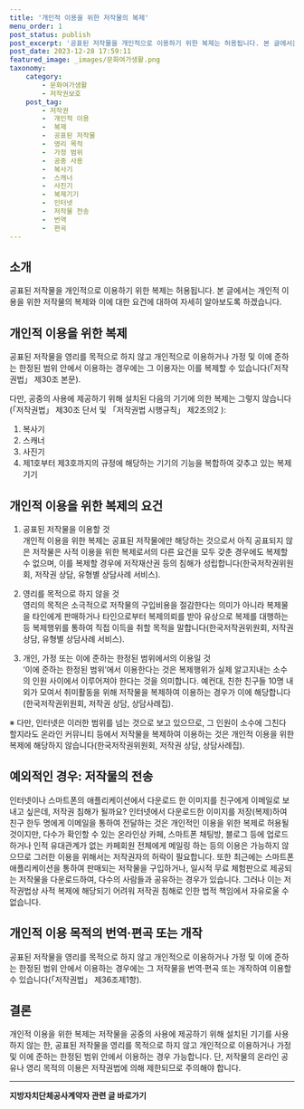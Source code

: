 ```yaml
---
title: '개인적 이용을 위한 저작물의 복제'
menu_order: 1
post_status: publish
post_excerpt: '공표된 저작물을 개인적으로 이용하기 위한 복제는 허용됩니다. 본 글에서는 개인적 이용을 위한 저작물의 복제와 이에 대한 요건에 대하여 자세히 알아보도록 하겠습니다.'
post_date: 2023-12-28 17:59:11
featured_image: _images/문화여가생활.png
taxonomy:
    category:
        - 문화여가생활
        - 저작권보호
    post_tag:
        - 저작권
        -  개인적 이용
        -  복제
        -  공표된 저작물
        -  영리 목적
        -  가정 범위
        -  공중 사용
        -  복사기
        -  스캐너
        -  사진기
        -  복제기기
        -  인터넷
        -  저작물 전송
        -  번역
        -  편곡
---
```



## 소개

공표된 저작물을 개인적으로 이용하기 위한 복제는 허용됩니다. 본 글에서는 개인적 이용을 위한 저작물의 복제와 이에 대한 요건에 대하여 자세히 알아보도록 하겠습니다.

## 개인적 이용을 위한 복제

공표된 저작물을 영리를 목적으로 하지 않고 개인적으로 이용하거나 가정 및 이에 준하는 한정된 범위 안에서 이용하는 경우에는 그 이용자는 이를 복제할 수 있습니다(「저작권법」 제30조 본문).

다만, 공중의 사용에 제공하기 위해 설치된 다음의 기기에 의한 복제는 그렇지 않습니다(「저작권법」 제30조 단서 및 「저작권법 시행규칙」 제2조의2 ):

1. 복사기
2. 스캐너
3. 사진기
4. 제1호부터 제3호까지의 규정에 해당하는 기기의 기능을 복합하여 갖추고 있는 복제기기

## 개인적 이용을 위한 복제의 요건

1. 공표된 저작물을 이용할 것  
개인적 이용을 위한 복제는 공표된 저작물에만 해당하는 것으로서 아직 공표되지 않은 저작물은 사적 이용을 위한 복제로서의 다른 요건을 모두 갖춘 경우에도 복제할 수 없으며, 이를 복제할 경우에 저작재산권 등의 침해가 성립합니다(한국저작권위원회, 저작권 상담, 유형별 상담사례 서비스).

2. 영리를 목적으로 하지 않을 것  
영리의 목적은 소극적으로 저작물의 구입비용을 절감한다는 의미가 아니라 복제물을 타인에게 판매하거나 타인으로부터 복제의뢰를 받아 유상으로 복제를 대행하는 등 복제행위를 통하여 직접 이득을 취할 목적을 말합니다(한국저작권위원회, 저작권 상담, 유형별 상담사례 서비스).

3. 개인, 가정 또는 이에 준하는 한정된 범위에서의 이용일 것  
‘이에 준하는 한정된 범위’에서 이용한다는 것은 복제행위가 실제 알고지내는 소수의 인원 사이에서 이루어져야 한다는 것을 의미합니다. 예컨대, 친한 친구들 10명 내외가 모여서 취미활동을 위해 저작물을 복제하여 이용하는 경우가 이에 해당합니다(한국저작권위원회, 저작권 상담, 상담사례집).

※ 다만, 인터넷은 이러한 범위를 넘는 것으로 보고 있으므로, 그 인원이 소수에 그친다 할지라도 온라인 커뮤니티 등에서 저작물을 복제하여 이용하는 것은 개인적 이용을 위한 복제에 해당하지 않습니다(한국저작권위원회, 저작권 상담, 상담사례집).

## 예외적인 경우: 저작물의 전송

인터넷이나 스마트폰의 애플리케이션에서 다운로드 한 이미지를 친구에게 이메일로 보내고 싶은데, 저작권 침해가 될까요? 인터넷에서 다운로드한 이미지를 저장(복제)하여 친구 한두 명에게 이메일을 통하여 전달하는 것은 개인적인 이용을 위한 복제로 허용될 것이지만, 다수가 확인할 수 있는 온라인상 카페, 스마트폰 채팅방, 블로그 등에 업로드 하거나 인적 유대관계가 없는 카페회원 전체에게 메일링 하는 등의 이용은 가능하지 않으므로 그러한 이용을 위해서는 저작권자의 허락이 필요합니다.
또한 최근에는 스마트폰 애플리케이션을 통하여 판매되는 저작물을 구입하거나, 일시적 무료 체험판으로 제공되는 저작물을 다운로드하여, 다수의 사람들과 공유하는 경우가 있습니다. 그러나 이는 저작권법상 사적 복제에 해당되기 어려워 저작권 침해로 인한 법적 책임에서 자유로울 수 없습니다.

## 개인적 이용 목적의 번역·편곡 또는 개작

공표된 저작물을 영리를 목적으로 하지 않고 개인적으로 이용하거나 가정 및 이에 준하는 한정된 범위 안에서 이용하는 경우에는 그 저작물을 번역·편곡 또는 개작하여 이용할 수 있습니다(「저작권법」 제36조제1항).

## 결론

개인적 이용을 위한 복제는 저작물을 공중의 사용에 제공하기 위해 설치된 기기를 사용하지 않는 한, 공표된 저작물을 영리를 목적으로 하지 않고 개인적으로 이용하거나 가정 및 이에 준하는 한정된 범위 안에서 이용하는 경우 가능합니다. 단, 저작물의 온라인 공유나 영리 목적의 이용은 저작권법에 의해 제한되므로 주의해야 합니다.


<!-- wp:separator -->
<hr class="wp-block-separator has-alpha-channel-opacity"/>
<!-- /wp:separator -->

<!-- wp:group {"backgroundColor":"base","layout":{"type":"constrained"}} -->
<div class="wp-block-group has-base-background-color has-background"><!-- wp:paragraph {"align":"center","fontSize":"medium"} -->
<p class="has-text-align-center has-large-font-size"><strong>지방자치단체공사계약자 관련 글 바로가기</strong></p>
<!-- /wp:paragraph -->


<!-- wp:latest-posts
{"categories":[{"id":7140,"count":19,"description":"","link":"https://uknowlaw.com/category/%ec%a7%80%eb%b0%a9%ec%9e%90%ec%b9%98%eb%8b%a8%ec%b2%b4%ea%b3%b5%ec%82%ac%ea%b3%84%ec%95%bd%ec%9e%90/","name":"지방자치단체공사계약자","slug":"지방자치단체공사계약자","taxonomy":"category","parent":0,"meta":[],"_links":{"self":[{"href":"https://uknowlaw.com/wp-json/wp/v2/categories/7140"}],"collection":[{"href":"https://uknowlaw.com/wp-json/wp/v2/categories"}],"about":[{"href":"https://uknowlaw.com/wp-json/wp/v2/taxonomies/category"}],"wp:post_type":[{"href":"https://uknowlaw.com/wp-json/wp/v2/posts?categories=7140"}],"curies":[{"name":"wp","href":"https://api.w.org/{rel}","templated":true}]}}],"postsToShow":100,"excerptLength":28,"postLayout":"grid","columns":2,"featuredImageAlign":"left","featuredImageSizeSlug":"large","fontSize":"small"} /--></div>
<!-- /wp:group -->